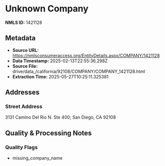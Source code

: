 # Unknown Company

**NMLS ID:** 1421128

## Metadata
- **Source URL:** https://nmlsconsumeraccess.org/EntityDetails.aspx/COMPANY/1421128
- **Data Timestamp:** 2025-02-13T22:55:36.298Z
- **Source File:** drive/data_/california/92108/COMPANY/COMPANY_1421128.html
- **Extraction Time:** 2025-05-27T10:25:11.325381

## Addresses
### Street Address
3131 Camino Del Rio N. Ste 400; San Diego, CA 92108

## Quality & Processing Notes
### Quality Flags
- missing_company_name
